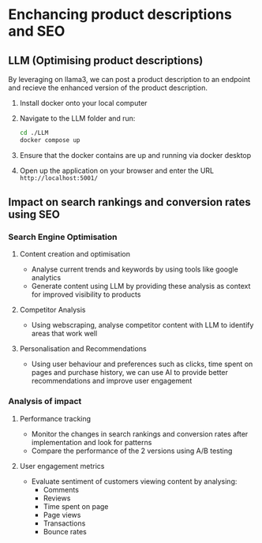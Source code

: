# Enchancing product descriptions and SEO

## LLM (Optimising product descriptions)

By leveraging on llama3, we can post a product description to an endpoint and recieve the enhanced version of the product description.

1. Install docker onto your local computer

2. Navigate to the LLM folder and run:

   ```sh
   cd ./LLM
   docker compose up
   ```

3. Ensure that the docker contains are up and running via docker desktop

4. Open up the application on your browser and enter the URL
   `http://localhost:5001/`

## Impact on search rankings and conversion rates using SEO

### Search Engine Optimisation

1. Content creation and optimisation

   - Analyse current trends and keywords by using tools like google analytics
   - Generate content using LLM by providing these analysis as context for improved visibility to products

2. Competitor Analysis

   - Using webscraping, analyse competitor content with LLM to identify areas that work well

3. Personalisation and Recommendations

   - Using user behaviour and preferences such as clicks, time spent on pages and purchase history, we can use AI to provide better recommendations and improve user engagement

### Analysis of impact

1. Performance tracking

   - Monitor the changes in search rankings and conversion rates after implementation and look for patterns
   - Compare the performance of the 2 versions using A/B testing

2. User engagement metrics

   - Evaluate sentiment of customers viewing content by analysing:
     - Comments
     - Reviews
     - Time spent on page
     - Page views
     - Transactions
     - Bounce rates
